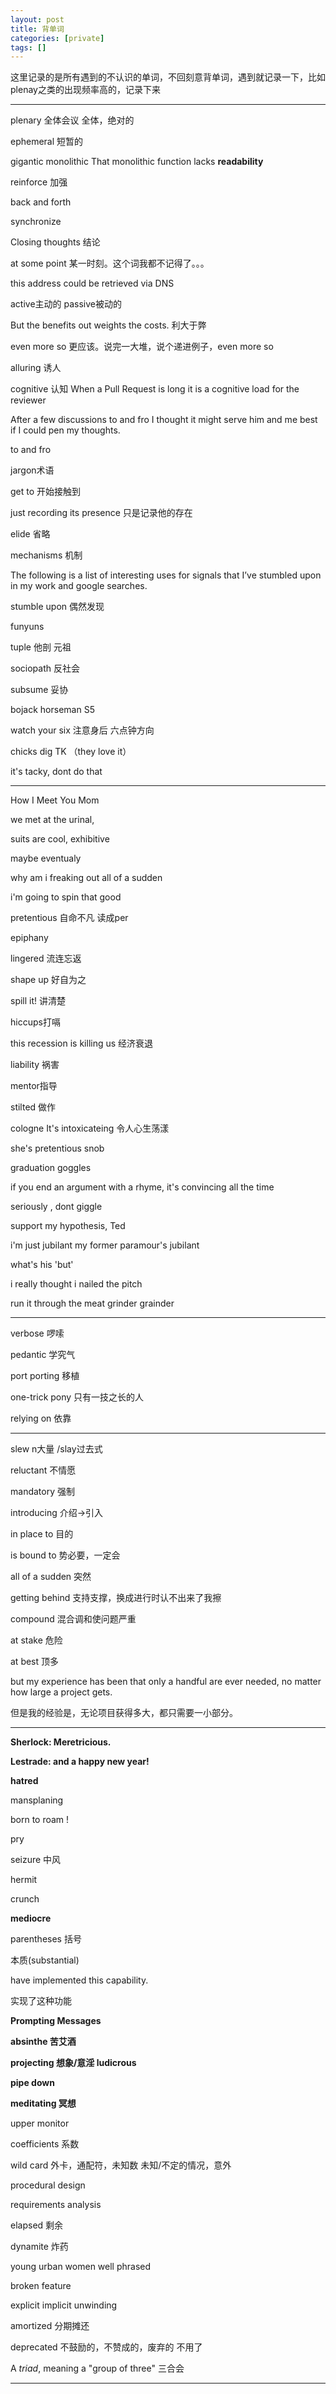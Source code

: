 ```yaml
---
layout: post
title: 背单词
categories: [private]
tags: []
---
```




这里记录的是所有遇到的不认识的单词，不回刻意背单词，遇到就记录一下，比如plenay之类的出现频率高的，记录下来

---

plenary 全体会议 全体，绝对的

ephemeral 短暂的

gigantic monolithic That monolithic function lacks **readability**

reinforce 加强

back and forth

synchronize

Closing thoughts 结论

at some point 某一时刻。这个词我都不记得了。。。

this address could be retrieved via DNS

active主动的 passive被动的

But the benefits out weights the costs. 利大于弊

even more so 更应该。说完一大堆，说个递进例子，even more so

alluring 诱人

cognitive  认知 When a Pull Request is long it is a cognitive load for the reviewer 

After a few discussions to and fro I thought it might serve him and me best if I could pen my thoughts.

to and fro

jargon术语

get to 开始接触到

just recording its presence 只是记录他的存在

elide 省略

mechanisms 机制

The following is a list of interesting uses for signals that I’ve stumbled upon in my work and google searches.

stumble upon 偶然发现

funyuns

tuple 他剖 元祖

sociopath 反社会

subsume 妥协

bojack horseman S5

watch your six 注意身后 六点钟方向

chicks dig TK （they love it）

it's tacky, dont do that

------

How I Meet You Mom

we met at the urinal,

suits are cool, exhibitive

maybe eventualy

why am i freaking out all of a sudden

i'm going to spin that good

pretentious 自命不凡 读成per

 epiphany

lingered 流连忘返

shape up 好自为之

spill it! 讲清楚

hiccups打嗝

this recession is killing us 经济衰退

liability 祸害

mentor指导

stilted 做作

cologne It's intoxicateing 令人心生荡漾

she's pretentious snob

graduation goggles

if you end an argument with a rhyme, it's convincing all the time

seriously , dont giggle

support my hypothesis, Ted

i'm just jubilant my former paramour's jubilant

what's his 'but'

i really thought i nailed the pitch

run it through the meat grinder grainder

------

verbose 啰嗦

pedantic 学究气

port porting 移植

one-trick pony 只有一技之长的人

relying on 依靠

------

slew n大量 /slay过去式

reluctant 不情愿

mandatory 强制

introducing 介绍->引入

 in place to 目的

is bound to 势必要，一定会

all of a sudden 突然

getting behind 支持支撑，换成进行时认不出来了我擦

compound 混合调和使问题严重

at stake 危险

at best 顶多

but my experience has been that only a handful are ever needed, no matter how large a project gets.

但是我的经验是，无论项目获得多大，都只需要一小部分。

------

**Sherlock: Meretricious.**

**Lestrade: and a happy new year!**

**hatred**

mansplaning

born to roam !

pry

seizure 中风

hermit

crunch

**mediocre**

parentheses 括号

本质(substantial)

have implemented this capability.

实现了这种功能

**Prompting Messages**

**absinthe 苦艾酒**

**projecting 想象/意淫 ludicrous**

**pipe down**

**meditating 冥想**

upper monitor

coefficients 系数

wild card 外卡，通配符，未知数 未知/不定的情况，意外 

procedural design

requirements analysis

elapsed 剩余

dynamite  炸药

young urban women well phrased

broken feature

explicit implicit unwinding 

amortized 分期摊还

deprecated 不鼓励的，不赞成的，废弃的 不用了

A *triad*, meaning a "group of three" 三合会


---

